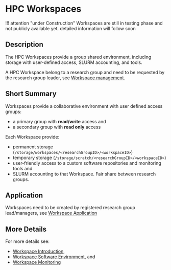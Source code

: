 # HPC Workspaces

[//]: # (TODO remove construction warning)
!!! attention "under Construction"
		Workspaces are still in testing phase and not publicly available yet.
    detailed information will follow soon

## Description
The HPC Workspaces provide a group shared environment, including storage with user-defined access, SLURM accounting, and tools. 

A HPC Workspace belong to a research group and need to be requested by the research group leader, see [Workspace management](../hpc-workspaces/management.md). 

## Short Summary
Workspaces provide a collaborative environment with user defined access groups:

- a primary group with **read/write** access and 
- a secondary group with **read only** access

Each Workspace provide:

- permanent storage (`/storage/workspaces/<researchGroupID>/<workspaceID>`) 
- temporary storage (`/storage/scratch/<researchGroupID>/<workspaceID>`)
- user-friendly access to a custom software repositories and monitoring tools and
- SLURM accounting to that Workspace. Fair share between research groups.


## Application

Workspaces need to be created by registered research group lead/managers, see [Workspace Application](../hpc-workspaces/management.md#application)

## More Details
For more details see: 

- [Workspace Introduction](../hpc-workspaces/workspaces.md), 
- [Workspace Software Environment](../hpc-workspaces/environment.md), and 
- [Workspace Monitoring](../hpc-workspaces/monitoring.md)

